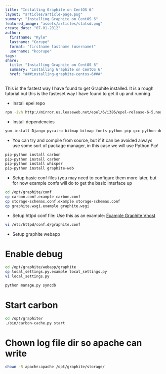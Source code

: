 ```yaml
---
title: "Installing Graphite on CentOS 6"
layout: "articles/article-page.pug"
summary: "Installing Graphite on CentOS 6"
featured_image: "assets/articles/statsd.png"
create_date: "07-01-2012"
author:
  firstname: "Kyle"
  lastname: "Corupe"
  format: "firstname lastname (username)"
  username: "kcorupe"
tags:
share:
  title: "Installing Graphite on CentOS 6"
  summary: "Installing Graphite on CentOS 6"
  href: "###installing-graphite-centos-6###"
---
```

This is the fastest way I have found to get Graphite installed. It is a rough tutorial but this is the fasteset way I have found to get it up and running.

*   Install epel repo

```bash
rpm -ivh http://mirror.us.leaseweb.net/epel/6/i386/epel-release-6-5.noarch.rpm
```

*   Install dependencies

```bash
yum install Django pycairo bitmap bitmap-fonts python-pip gcc python-devel mod_wsgi perl django-tagging
```
*   You can try and compile from source, but if it can be avoided always use some sort of package manager, in this case we will use Python Pip!

```bash
pip-python install carbon
pip-python install carbon
pip-python install whisper
pip-python install graphite-web
```

*   Setup basic conf files (you may need to configure them more later, but for now example confs will do to get the basic interface up

```bash
cd /opt/graphite/conf
cp carbon.conf.example carbon.conf
cp storage-schemas.conf.example storage-schemas.conf
cp graphite.wsgi.example graphite.wsgi
```
*   Setup httpd conf file: Use this as an example: [Example Graphite Vhost](http://bazaar.launchpad.net/~graphite-dev/graphite/trunk/view/head:/examples/example-graphite-vhost.conf)

```bash
vi /etc/httpd/conf.d/graphite.conf
```

*   Setup graphite webapp

# Enable debug

```bash
cd /opt/graphite/webapp/graphite
cp local_settings.py.example local_settings.py
vi local_settings.py
```

```bash
python manage.py syncdb
```

# Start carbon

```bash
cd /opt/graphite/
./bin/carbon-cache.py start
```

# Chown log file dir so apache can write

```bash
chown -R apache:apache /opt/graphite/storage/
```
